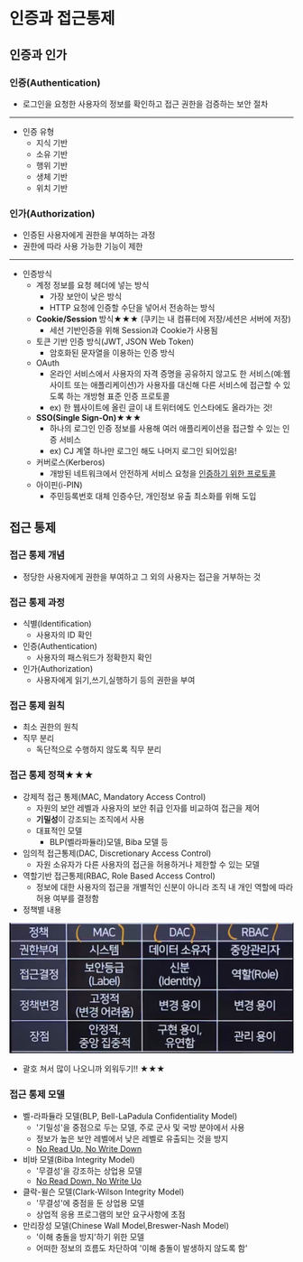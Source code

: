 # 인증과 접근통제
## 인증과 인가
### 인증(Authentication)
- 로그인을 요청한 사용자의 정보를 확인하고 접근 권한을 검증하는 보안 절차
<hr/>

- 인증 유형
  - 지식 기반 
  - 소유 기반
  - 행위 기반
  - 생체 기반
  - 위치 기반

### 인가(Authorization)
- 인증된 사용자에게 권한을 부여하는 과정
- 권한에 따라 사용 가능한 기능이 제한
<hr/>

- 인증방식
  - 계정 정보를 요청 헤더에 넣는 방식
    - 가장 보안이 낮은 방식
    - HTTP 요청에 인증할 수단을 넣어서 전송하는 방식
  - **Cookie/Session** 방식★★★ (쿠키는 내 컴퓨터에 저장/세션은 서버에 저장)
    - 세션 기반인증을 위해 Session과 Cookie가 사용됨
  - 토큰 기반 인증 방식(JWT, JSON Web Token)
    - 암호화된 문자열을 이용하는 인증 방식
  - OAuth
    - 온라인 서비스에서 사용자의 자격 증명을 공유하지 않고도 한 서비스(예:웹 사이트 또는 애플리케이션)가 사용자를 대신해 다른 서비스에 접근할 수 있도록 하는 개방형 표준 인증 프로토콜
    - ex) 한 웹사이트에 올린 글이 내 트위터에도 인스타에도 올라가는 것!
  - **SSO(Single Sign-On)**★★★
    - 하나의 로그인 인증 정보를 사용해 여러 애플리케이션을 접근할 수 있는 인증 서비스
    - ex) CJ 계열 하나만 로그인 해도 나머지 로그인 되어있음!
  - 커버로스(Kerberos)
    - 개방된 네트워크에서 안전하게 서비스 요청을 <u>인증하기 위한 프로토콜</u>
  - 아이핀(i-PIN)
    - 주민등록번호 대체 인증수단, 개인정보 유출 최소화를 위해 도입

## 접근 통제
### 접근 통제 개념
- 정당한 사용자에게 권한을 부여하고 그 외의 사용자는 접근을 거부하는 것
### 접근 통제 과정
- 식별(Identification)
  - 사용자의 ID 확인 
- 인증(Authentication)
  - 사용자의 패스워드가 정확한지 확인
- 인가(Authorization)
  - 사용자에게 읽기,쓰기,실행하기 등의 권한을 부여
### 접근 통제 원칙
- 최소 권한의 원칙
- 직무 분리
  - 독단적으로 수행하지 않도록 직무 분리
### 접근 통제 정책★★★
- 강제적 접근 통제(MAC, Mandatory Access Control)
  - 자원의 보안 레벨과 사용자의 보안 취급 인자를 비교하여 접근을 제어
  - **기밀성**이 강조되는 조직에서 사용
  - 대표적인 모델
    - BLP(벨라파듈라)모델, Biba 모델 등
- 임의적 접근통제(DAC, Discretionary Access Control)
  - 자원 소유자가 다른 사용자의 접근을 허용하거나 제한할 수 있는 모델
- 역할기반 접근통제(RBAC, Role Based Access Control)
  - 정보에 대한 사용자의 접근을 개별적인 신분이 아니라 조직 내 개인 역할에 따라 허용 여부를 결정함
- 정책별 내용
  
![img](../Img/접근통제정책.png)
- 괄호 쳐서 많이 나오니까 외워두기!! ★★★

### 접근 통제 모델
- 벨-라파듈라 모델(BLP, Bell-LaPadula Confidentiality Model)
  - '기밀성'을 중점으로 두는 모델, 주로 군사 및 국방 분야에서 사용
  - 정보가 높은 보안 레벨에서 낮은 레벨로 유출되는 것을 방지
  - <u>No Read Up, No Write Down</u>
- 비바 모델(Biba Integrity Model)
  - '무결성'을 강조하는 상업용 모델
  - <u>No Read Down, No Write Uo</u>
- 클락-윌슨 모델(Clark-Wilson Integrity Model)
  - '무결성'에 중점을 둔 상업용 모델
  - 상업적 응용 프로그램의 보안 요구사항에 초점
- 만리장성 모델(Chinese Wall Model,Breswer-Nash Model)
  - '이해 충돌을 방지'하기 위한 모델
  - 어떠한 정보의 흐름도 차단하여 '이해 충돌이 발생하지 않도록 함'